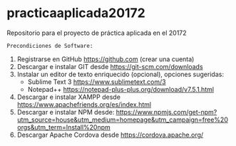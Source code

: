 # practicaaplicada20172
Repositorio para el proyecto de práctica aplicada en el 20172

    Precondiciones de Software:
1.  Registrarse en GitHub https://github.com (crear una cuenta)
2.  Descargar e instalar GIT desde   https://git-scm.com/downloads
3.  Instalar un editor de texto enriquecido (opcional), opciones sugeridas:
    - Sublime Text 3  https://www.sublimetext.com/3
    - Notepad++  https://notepad-plus-plus.org/download/v7.5.1.html
4.  Descargar e instalar XAMPP desde https://www.apachefriends.org/es/index.html
5.  Descargar e instalar NPM desde:
    https://www.npmjs.com/get-npm?utm_source=house&utm_medium=homepage&utm_campaign=free%20orgs&utm_term=Install%20npm
6.  Descargar Apache Cordova desde https://cordova.apache.org/
